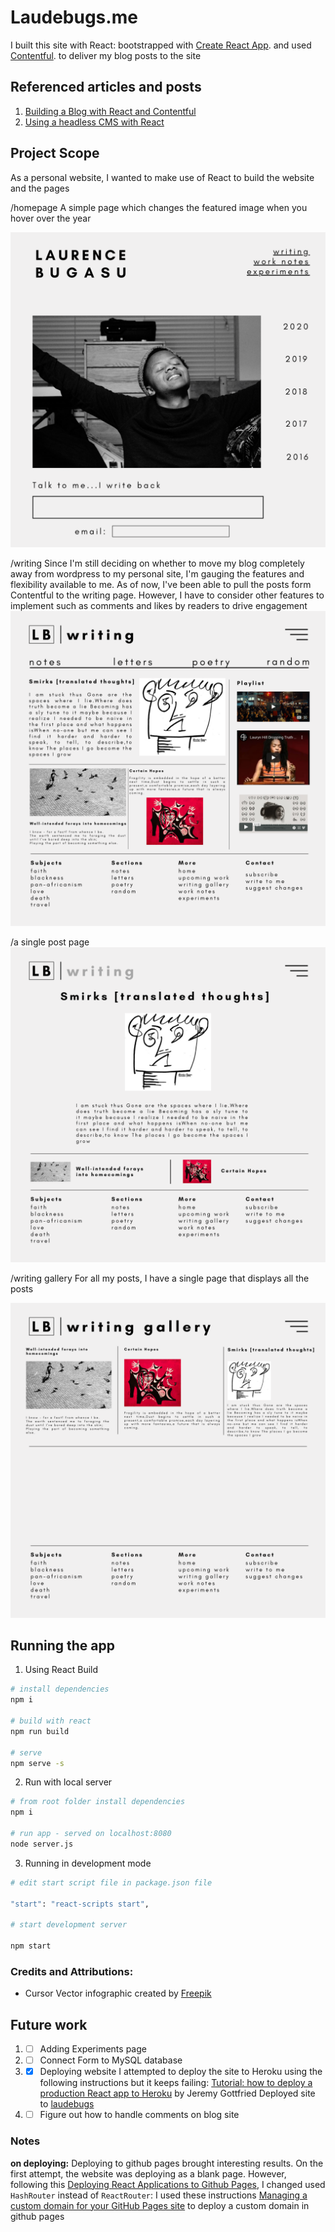 # Laudebugs.me

I built this site with React: bootstrapped with [Create React App](https://github.com/facebook/create-react-app). and used [Contentful](https://www.contentful.com/). to deliver my blog posts to the site

## Referenced articles and posts

1. [Building a Blog with React and Contentful](https://hackernoon.com/building-a-blog-with-react-and-contentful-fd538f68f6fb)
2. [Using a headless CMS with React](https://blog.logrocket.com/using-a-headless-cms-with-react/)


## Project Scope

As a personal website, I wanted to make use of React to build the website and the pages

/homepage
A simple page which changes the featured image when you hover over the year

![home](wireframes/homepage.png)

/writing
Since I'm still deciding on whether to move my blog completely away from wordpress to my personal site, I'm gauging the features and flexibility available to me. As of now, I've been able to pull the posts form Contentful to the writing page. However, I have to consider other features to implement such as comments and likes by readers to drive engagement
![writing](wireframes/writing.png)

/a single post page
![a-single-post-page](wireframes/writing-post-page.png)

/writing gallery
For all my posts, I have a single page that displays all the posts

![writing-gallery](wireframes/writing-gallery-page.png)

## Running the app
1. Using React Build
``` bash
# install dependencies
npm i

# build with react
npm run build

# serve 
npm serve -s
```

2. Run with local server
``` bash
# from root folder install dependencies 
npm i

# run app - served on localhost:8080
node server.js
```

3. Running in development mode
``` bash
# edit start script file in package.json file

"start": "react-scripts start",

# start development server

npm start
```

### Credits and Attributions:

- Cursor Vector infographic created by [Freepik](https://www.freepik.com/free-photos-vectors/infographic)

## Future work

1. - [ ] Adding Experiments page
2. - [ ] Connect Form to MySQL database
3. - [X] Deploying website
I attempted to deploy the site to Heroku using the following instructions but it keeps failing: [Tutorial: how to deploy a production React app to Heroku](https://medium.com/jeremy-gottfrieds-tech-blog/tutorial-how-to-deploy-a-production-react-app-to-heroku-c4831dfcfa08) by Jeremy Gottfried
Deployed site to [laudebugs](https://laudebugs.tamaduni.org)
4. - [ ] Figure out how to handle comments on blog site

### Notes
**on deploying:**
Deploying to github pages brought interesting results. On the first attempt, the website was deploying as a blank page. However, following this [Deploying React Applications to Github Pages](https://medium.com/better-programming/how-to-host-your-react-app-on-github-pages-for-free-919ad201a4cb), I changed used `HashRouter` instead of `ReactRouter`:
I used these instructions [Managing a custom domain for your GitHub Pages site](https://help.github.com/en/github/working-with-github-pages/managing-a-custom-domain-for-your-github-pages-site) to deploy a custom domain in github pages